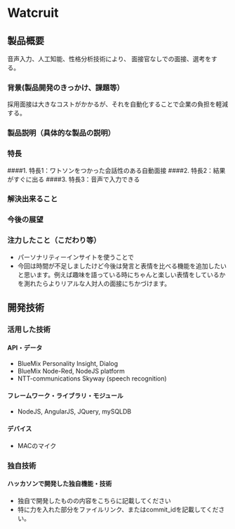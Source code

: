 # Watcruit
## 製品概要
音声入力、人工知能、性格分析技術により、
面接官なしでの面接、選考をする。
### 背景(製品開発のきっかけ、課題等）
採用面接は大きなコストがかかるが、それを自動化することで企業の負担を軽減する。
### 製品説明（具体的な製品の説明）
### 特長
####1. 特長1：ワトソンをつかった会話性のある自動面接
####2. 特長2：結果がすぐに出る
####3. 特長3：音声で入力できる


### 解決出来ること
### 今後の展望
### 注力したこと（こだわり等）
* パーソナリティーインサイトを使うことで
* 今回は時間が不足しましたけど今後は発言と表情を比べる機能を追加したいと思います。例えば趣味を語っている時にちゃんと楽しい表情をしているかを測れたらよりリアルな人対人の面接にちかづけます。


## 開発技術
### 活用した技術
#### API・データ
* BlueMix Personality Insight, Dialog 
* BlueMix Node-Red, NodeJS platform
* NTT-communications Skyway (speech recognition)

#### フレームワーク・ライブラリ・モジュール
* NodeJS, AngularJS, JQuery, mySQLDB

#### デバイス
* MACのマイク

### 独自技術
#### ハッカソンで開発した独自機能・技術
* 独自で開発したものの内容をこちらに記載してください
* 特に力を入れた部分をファイルリンク、またはcommit_idを記載してください。
